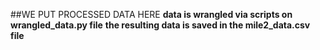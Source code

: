 ##WE PUT PROCESSED DATA HERE
**data is wrangled via scripts on wrangled_data.py file**
**the resulting data is saved in the mile2_data.csv file**
